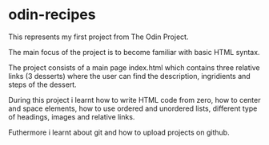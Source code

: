 # odin-recipes
This represents my first project from The Odin Project.

The main focus of the project  is to become familiar with basic HTML syntax. 

The project consists of a main page index.html which contains three relative links (3 desserts)
where the user can find the description, ingridients and steps of the dessert.

During this project i learnt how to write HTML code from zero, how to center and space elements,
how to use ordered and unordered lists, different type of headings, images and relative links.

Futhermore i learnt about git and how to upload projects on github.
